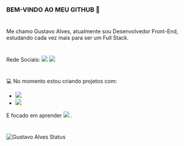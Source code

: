 ### BEM-VINDO AO MEU GITHUB 👋
#

Me chamo Gustavo Alves, atualmente sou Desenvolvedor Front-End, estudando cada vez mais para ser um Full Stack.
#
Rede Sociais:
<a href="https://www.linkedin.com/in/gustavo-alves-922931261/" target="_blank"><img src="https://img.shields.io/badge/LinkedIn-0077B5?style=for-the-badge&logo=linkedin&logoColor=white"></a> <a href="https://www.instagram.com/gustavo_allves04/" target="_blank"><img src="https://img.shields.io/badge/Instagram-E4405F?style=for-the-badge&logo=instagram&logoColor=white"></a>
#

:computer: No momento estou criando projetos com: 

- <img src="https://img.shields.io/badge/HTML5-E34F26?style=for-the-badge&logo=html5&logoColor=white">
- <img src="https://img.shields.io/badge/CSS3-1572B6?style=for-the-badge&logo=css3&logoColor=white"> 

E focado em aprender <img src="https://img.shields.io/badge/JavaScript-F7DF1E?style=for-the-badge&logo=javascript&logoColor=black"> .
#




![Gustavo Alves Status](https://github-readme-stats.vercel.app/api?username=GustavoAlves04&show_icons=true&theme=radical)
